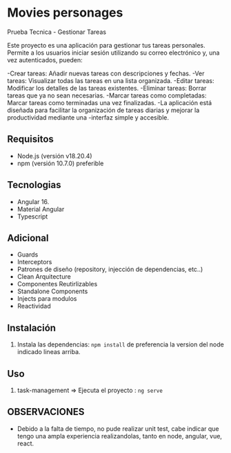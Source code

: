 # Movies personages

Prueba Tecnica - Gestionar Tareas

Este proyecto es una aplicación para gestionar tus tareas personales. Permite a los usuarios iniciar sesión utilizando su correo electrónico y, una vez autenticados, pueden:

-Crear tareas: Añadir nuevas tareas con descripciones y fechas.
-Ver tareas: Visualizar todas las tareas en una lista organizada.
-Editar tareas: Modificar los detalles de las tareas existentes.
-Eliminar tareas: Borrar tareas que ya no sean necesarias.
-Marcar tareas como completadas: Marcar tareas como terminadas una vez finalizadas.
-La aplicación está diseñada para facilitar la organización de tareas diarias y mejorar la productividad mediante una -interfaz simple y accesible.

## Requisitos

- Node.js (versión v18.20.4)
- npm (versión 10.7.0) preferible

## Tecnologias

- Angular 16.
- Material Angular
- Typescript

## Adicional

- Guards
- Interceptors
- Patrones de diseño (repository, injección de dependencias, etc..)
- Clean Arquitecture
- Componentes Reutirlizables
- Standalone Components
- Injects para modulos
- Reactividad

## Instalación

1. Instala las dependencias: `npm install` de preferencia la version del node indicado lineas arriba.

## Uso

1. task-management => Ejecuta el proyecto : `ng serve`


## OBSERVACIONES
- Debido a la falta de tiempo, no pude realizar unit test, cabe indicar que tengo una 
ampla experiencia realizandolas, tanto en node, angular, vue, react.

